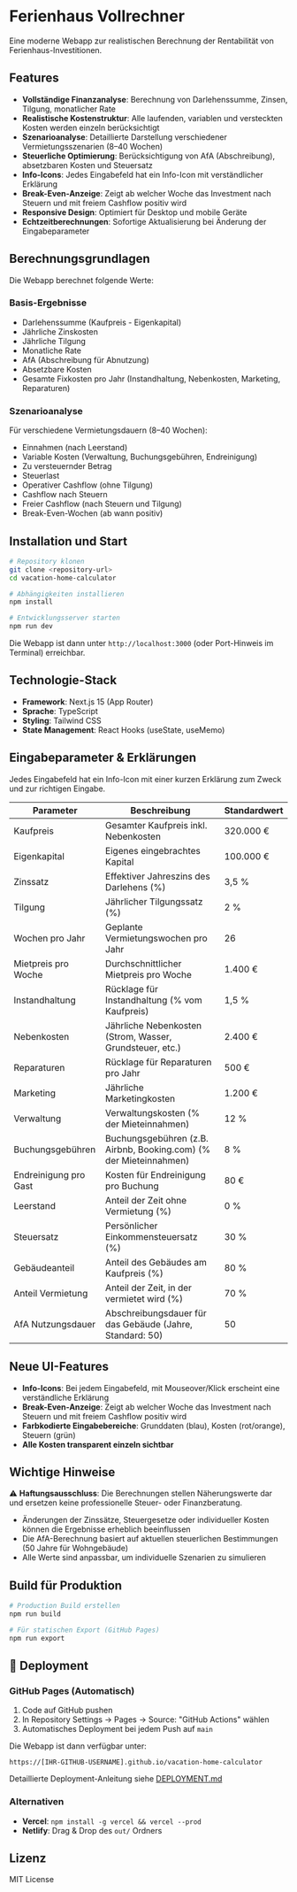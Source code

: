 # Ferienhaus Vollrechner

Eine moderne Webapp zur realistischen Berechnung der Rentabilität von Ferienhaus-Investitionen.

## Features

- **Vollständige Finanzanalyse**: Berechnung von Darlehenssumme, Zinsen, Tilgung, monatlicher Rate
- **Realistische Kostenstruktur**: Alle laufenden, variablen und versteckten Kosten werden einzeln berücksichtigt
- **Szenarioanalyse**: Detaillierte Darstellung verschiedener Vermietungsszenarien (8–40 Wochen)
- **Steuerliche Optimierung**: Berücksichtigung von AfA (Abschreibung), absetzbaren Kosten und Steuersatz
- **Info-Icons**: Jedes Eingabefeld hat ein Info-Icon mit verständlicher Erklärung
- **Break-Even-Anzeige**: Zeigt ab welcher Woche das Investment nach Steuern und mit freiem Cashflow positiv wird
- **Responsive Design**: Optimiert für Desktop und mobile Geräte
- **Echtzeitberechnungen**: Sofortige Aktualisierung bei Änderung der Eingabeparameter

## Berechnungsgrundlagen

Die Webapp berechnet folgende Werte:

### Basis-Ergebnisse
- Darlehenssumme (Kaufpreis - Eigenkapital)
- Jährliche Zinskosten
- Jährliche Tilgung
- Monatliche Rate
- AfA (Abschreibung für Abnutzung)
- Absetzbare Kosten
- Gesamte Fixkosten pro Jahr (Instandhaltung, Nebenkosten, Marketing, Reparaturen)

### Szenarioanalyse
Für verschiedene Vermietungsdauern (8–40 Wochen):
- Einnahmen (nach Leerstand)
- Variable Kosten (Verwaltung, Buchungsgebühren, Endreinigung)
- Zu versteuernder Betrag
- Steuerlast
- Operativer Cashflow (ohne Tilgung)
- Cashflow nach Steuern
- Freier Cashflow (nach Steuern und Tilgung)
- Break-Even-Wochen (ab wann positiv)

## Installation und Start

```bash
# Repository klonen
git clone <repository-url>
cd vacation-home-calculator

# Abhängigkeiten installieren
npm install

# Entwicklungsserver starten
npm run dev
```

Die Webapp ist dann unter `http://localhost:3000` (oder Port-Hinweis im Terminal) erreichbar.

## Technologie-Stack

- **Framework**: Next.js 15 (App Router)
- **Sprache**: TypeScript
- **Styling**: Tailwind CSS
- **State Management**: React Hooks (useState, useMemo)

## Eingabeparameter & Erklärungen

Jedes Eingabefeld hat ein Info-Icon mit einer kurzen Erklärung zum Zweck und zur richtigen Eingabe.

| Parameter                | Beschreibung                                                                 | Standardwert |
|--------------------------|------------------------------------------------------------------------------|-------------|
| Kaufpreis                | Gesamter Kaufpreis inkl. Nebenkosten                                         | 320.000 €   |
| Eigenkapital             | Eigenes eingebrachtes Kapital                                                | 100.000 €   |
| Zinssatz                 | Effektiver Jahreszins des Darlehens (%)                                      | 3,5 %       |
| Tilgung                  | Jährlicher Tilgungssatz (%)                                                  | 2 %         |
| Wochen pro Jahr          | Geplante Vermietungswochen pro Jahr                                          | 26          |
| Mietpreis pro Woche      | Durchschnittlicher Mietpreis pro Woche                                       | 1.400 €     |
| Instandhaltung           | Rücklage für Instandhaltung (% vom Kaufpreis)                                | 1,5 %       |
| Nebenkosten              | Jährliche Nebenkosten (Strom, Wasser, Grundsteuer, etc.)                     | 2.400 €     |
| Reparaturen              | Rücklage für Reparaturen pro Jahr                                            | 500 €       |
| Marketing                | Jährliche Marketingkosten                                                    | 1.200 €     |
| Verwaltung               | Verwaltungskosten (% der Mieteinnahmen)                                      | 12 %        |
| Buchungsgebühren         | Buchungsgebühren (z.B. Airbnb, Booking.com) (% der Mieteinnahmen)            | 8 %         |
| Endreinigung pro Gast    | Kosten für Endreinigung pro Buchung                                          | 80 €        |
| Leerstand                | Anteil der Zeit ohne Vermietung (%)                                          | 0 %         |
| Steuersatz               | Persönlicher Einkommensteuersatz (%)                                         | 30 %        |
| Gebäudeanteil            | Anteil des Gebäudes am Kaufpreis (%)                                         | 80 %        |
| Anteil Vermietung        | Anteil der Zeit, in der vermietet wird (%)                                   | 70 %        |
| AfA Nutzungsdauer        | Abschreibungsdauer für das Gebäude (Jahre, Standard: 50)                     | 50          |

## Neue UI-Features

- **Info-Icons**: Bei jedem Eingabefeld, mit Mouseover/Klick erscheint eine verständliche Erklärung
- **Break-Even-Anzeige**: Zeigt ab welcher Woche das Investment nach Steuern und mit freiem Cashflow positiv wird
- **Farbkodierte Eingabebereiche**: Grunddaten (blau), Kosten (rot/orange), Steuern (grün)
- **Alle Kosten transparent einzeln sichtbar**

## Wichtige Hinweise

⚠️ **Haftungsausschluss**: Die Berechnungen stellen Näherungswerte dar und ersetzen keine professionelle Steuer- oder Finanzberatung.

- Änderungen der Zinssätze, Steuergesetze oder individueller Kosten können die Ergebnisse erheblich beeinflussen
- Die AfA-Berechnung basiert auf aktuellen steuerlichen Bestimmungen (50 Jahre für Wohngebäude)
- Alle Werte sind anpassbar, um individuelle Szenarien zu simulieren

## Build für Produktion

```bash
# Production Build erstellen
npm run build

# Für statischen Export (GitHub Pages)
npm run export
```

## 🚀 Deployment

### GitHub Pages (Automatisch)
1. Code auf GitHub pushen
2. In Repository Settings → Pages → Source: "GitHub Actions" wählen
3. Automatisches Deployment bei jedem Push auf `main`

Die Webapp ist dann verfügbar unter:
```
https://[IHR-GITHUB-USERNAME].github.io/vacation-home-calculator
```

Detaillierte Deployment-Anleitung siehe [DEPLOYMENT.md](DEPLOYMENT.md)

### Alternativen
- **Vercel**: `npm install -g vercel && vercel --prod`
- **Netlify**: Drag & Drop des `out/` Ordners

## Lizenz

MIT License